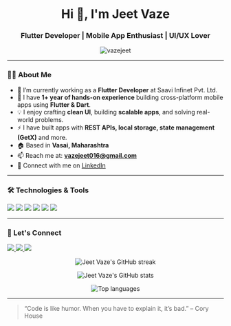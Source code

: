 <h1 align="center">Hi 👋, I'm Jeet Vaze</h1>
<h3 align="center">Flutter Developer | Mobile App Enthusiast | UI/UX Lover</h3>

<p align="center">
  <img src="https://komarev.com/ghpvc/?username=vazejeet&label=Profile%20views&color=0e75b6&style=flat" alt="vazejeet" />
</p>

---

### 👨‍💻 About Me

- 🔭 I’m currently working as a **Flutter Developer** at Saavi Infinet Pvt. Ltd.  
- 🌱 I have **1+ year of hands-on experience** building cross-platform mobile apps using **Flutter & Dart**.  
- 💡 I enjoy crafting **clean UI**, building **scalable apps**, and solving real-world problems.  
- ⚡ I have built apps with **REST APIs, local storage, state management (GetX)** and more.  
- 🏠 Based in **Vasai, Maharashtra**  
- 📫 Reach me at: **vazejeet016@gmail.com**  
- 🔗 Connect with me on [LinkedIn](https://linkedin.com/in/jeetvaze16)

---

### 🛠️ Technologies & Tools

<p align="left">
  <img src="https://img.shields.io/badge/Flutter-02569B?style=for-the-badge&logo=flutter&logoColor=white"/>
  <img src="https://img.shields.io/badge/Dart-0175C2?style=for-the-badge&logo=dart&logoColor=white"/>
  
  <img src="https://img.shields.io/badge/REST%20API-000000?style=for-the-badge&logo=api&logoColor=white"/>
  <img src="https://img.shields.io/badge/Git-F05032?style=for-the-badge&logo=git&logoColor=white"/>
  <img src="https://img.shields.io/badge/GitHub-181717?style=for-the-badge&logo=github&logoColor=white"/>
  <img src="https://img.shields.io/badge/VSCode-007ACC?style=for-the-badge&logo=visual-studio-code&logoColor=white"/>
</p>

---

### 📢 Let's Connect

<p align="left">
  <a href="https://linkedin.com/in/jeetvaze16" target="_blank">
    <img src="https://img.shields.io/badge/LinkedIn-blue?style=for-the-badge&logo=linkedin&logoColor=white"/>
  </a>
  <a href="mailto:vazejeet016@gmail.com" target="_blank">
    <img src="https://img.shields.io/badge/Gmail-red?style=for-the-badge&logo=gmail&logoColor=white"/>
  </a>
  <a href="https://github.com/vazejeet" target="_blank">
    <img src="https://img.shields.io/badge/GitHub-black?style=for-the-badge&logo=github&logoColor=white"/>
  </a>
</p>

<p align="center">
  <img src="https://github-readme-streak-stats.herokuapp.com/?user=vazejeet&theme=react&hide_border=true&date_format=M%20j%5B%2C%20Y%5D" alt="Jeet Vaze's GitHub streak"/>
</p>

<p align="center">
  <img src="https://github-readme-stats.vercel.app/api?username=vazejeet&show_icons=true&theme=react&hide_border=true" alt="Jeet Vaze's GitHub stats"/>
</p>

<p align="center">
  <img src="https://github-readme-stats.vercel.app/api/top-langs/?username=vazejeet&layout=compact&theme=react&hide_border=true" alt="Top languages"/>
</p>


---

> “Code is like humor. When you have to explain it, it’s bad.” – Cory House

